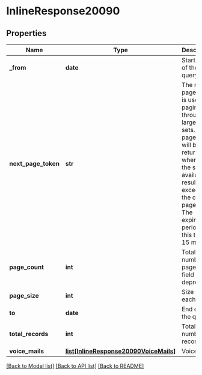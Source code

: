 # InlineResponse20090

## Properties
Name | Type | Description | Notes
------------ | ------------- | ------------- | -------------
**_from** | **date** | Start date of the query. | [optional] 
**next_page_token** | **str** | The next page token is used to paginate through large result sets. A next page token will be returned whenever the set of available results exceeds the current page size. The expiration period for this token is 15 minutes. | [optional] 
**page_count** | **int** | Total number of pages. This field is deprecated. | [optional] 
**page_size** | **int** | Size of each page. | [optional] 
**to** | **date** | End date of the query. | [optional] 
**total_records** | **int** | Total number of records. | [optional] 
**voice_mails** | [**list[InlineResponse20090VoiceMails]**](InlineResponse20090VoiceMails.md) | Voicemails | [optional] 

[[Back to Model list]](../README.md#documentation-for-models) [[Back to API list]](../README.md#documentation-for-api-endpoints) [[Back to README]](../README.md)


